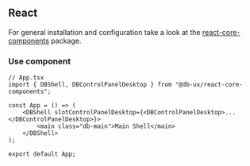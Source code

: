 ## React

For general installation and configuration take a look at the [react-core-components](https://www.npmjs.com/package/@db-ux/react-core-components) package.

### Use component

```tsx App.tsx
// App.tsx
import { DBShell, DBControlPanelDesktop } from "@db-ux/react-core-components";

const App = () => (
	<DBShell slotControlPanelDesktop={<DBControlPanelDesktop>...</DBControlPanelDesktop>}>
		<main class="db-main">Main Shell</main>
	</DBShell>
);

export default App;
```
